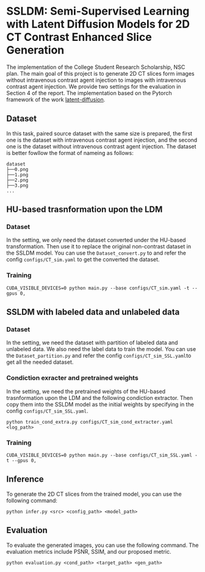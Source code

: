 # SSLDM: Semi-Supervised Learning with Latent Diffusion Models for 2D CT Contrast Enhanced Slice Generation
The implementation of the College Student Research Scholarship, NSC plan.
The main goal of this project is to generate 2D CT slices form images without intravenous contrast agent injection to images with intravenous contrast agent injection. We provide two settings for the evaluation in Section 4 of the report. The implementation based on the Pytorch framework of the work [latent-diffusion](<https://github.com/CompVis/latent-diffusion>).
## Dataset
In this task, paired source dataset with the same size is prepared, the first one is the dataset with intravenous contrast agent injection, and the second one is the dataset without intravenous contrast agent injection. The dataset is better fowllow the format of nameing as follows:
```
dataset
├──0.png
├──1.png
├──2.png
├──3.png
...
```
## HU-based trasnformation upon the  LDM
### Dataset
In the setting, we only need the dataset converted under the HU-based transformation. Then use it to replace the original non-contrast dataset in the SSLDM model. You can use the `Dataset_convert.py` to and refer the config `configs/CT_sim.yaml` to get the converted the dataset.
### Training
```
CUDA_VISIBLE_DEVICES=0 python main.py --base configs/CT_sim.yaml -t --gpus 0,
```
## SSLDM with  labeled data and unlabeled data
### Dataset
In the setting, we need the dataset with partition of labeled data and unlabeled data. We also need the label data to train the model. You can use the `Dataset_partition.py` and refer the config `configs/CT_sim_SSL.yaml`to get all the needed dataset.

### Condiction exracter and pretrained weights
In the setting, we need the pretrained weights of the HU-based trasnformation upon the  LDM and the following  condiction extractor. Then copy them into the SSLDM model as the initial weights by specifying in the config `configs/CT_sim_SSL.yaml`. 
```
python train_cond_extra.py configs/CT_sim_cond_extracter.yaml <log_path>
```
### Training
```
CUDA_VISIBLE_DEVICES=0 python main.py --base configs/CT_sim_SSL.yaml -t --gpus 0,
```
## Inference
To generate the 2D CT slices from the trained model, you can use the following command:
```
python infer.py <src> <config_path> <model_path>
```

## Evaluation
To evaluate the generated images, you can use the following command. The evaluation metrics include PSNR, SSIM, and our proposed metric.
```
python evaluation.py <cond_path> <target_path> <gen_path>
````